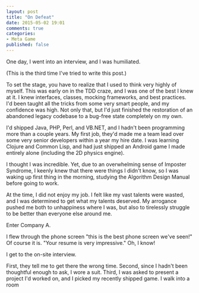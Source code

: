 ```yaml
---
layout: post
title: "On Defeat"
date: 2015-05-02 19:01
comments: true
categories: 
- Meta Game
published: false
---
```


One day, I went into an interview, and I was humiliated.

(This is the third time I've tried to write this post.)

To set the stage, you have to realize that I used to think very highly of
myself. This was early on in the TDD craze, and I was one of the best I knew at
it. I knew interfaces, classes, mocking frameworks, and best practices. I'd
been taught all the tricks from some very smart people, and my confidence was
high. Not only that, but I'd just finished the restoration of an abandoned
legacy codebase to a bug-free state completely on my own.

I'd shipped Java, PHP, Perl, and VB.NET, and I hadn't been programming more than
a couple years. My first job, they'd made me a team lead over some very senior developers
within a year my hire date. I was learning Clojure and Common Lisp, and had just
shipped an Android game I made entirely alone (including the 2D physics engine).

I thought I was incredible. Yet, due to an overwhelming sense of Imposter
Syndrome, I keenly knew that there were things I didn't know, so I was waking up
first thing in the morning, studying the Algorithm Design Manual before going to
work.

At the time, I did not enjoy my job. I felt like my vast talents were wasted,
and I was determined to get what my talents deserved. My arrogance pushed me
both to unhappiness where I was, but also to tirelessly struggle to be better
than everyone else around me.

Enter Company A.

I flew through the phone screen "this is the best phone screen we've seen!" Of
course it is. "Your resume is very impressive." Oh, I know!

I get to the on-site interview.

First, they tell me to get there the wrong time. Second, since I hadn't been
thoughtful enough to ask, I wore a suit. Third, I was asked to present a project
I'd worked on, and I picked my recently shipped game. I walk into a room 
